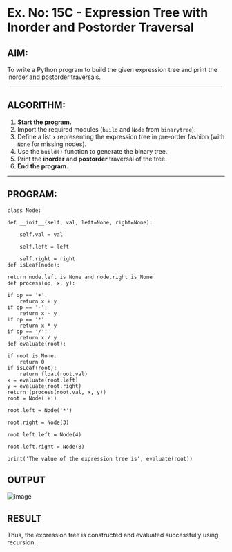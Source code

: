 # Ex. No: 15C - Expression Tree with Inorder and Postorder Traversal

## AIM:
To write a Python program to build the given expression tree and print the inorder and postorder traversals.

---

## ALGORITHM:

1. **Start the program.**
2. Import the required modules (`build` and `Node` from `binarytree`).
3. Define a list `x` representing the expression tree in pre-order fashion (with `None` for missing nodes).
4. Use the `build()` function to generate the binary tree.
5. Print the **inorder** and **postorder** traversal of the tree.
6. **End the program.**

---

## PROGRAM:

```
class Node:

def __init__(self, val, left=None, right=None):

    self.val = val
    
    self.left = left
    
    self.right = right
def isLeaf(node):

return node.left is None and node.right is None
def process(op, x, y):

if op == '+':
    return x + y
if op == '-':
    return x - y
if op == '*':
    return x * y
if op == '/':
    return x / y
def evaluate(root):

if root is None:
    return 0
if isLeaf(root):
    return float(root.val)
x = evaluate(root.left)
y = evaluate(root.right)
return (process(root.val, x, y))
root = Node('+')

root.left = Node('*')

root.right = Node(3)

root.left.left = Node(4)

root.left.right = Node(8)

print('The value of the expression tree is', evaluate(root))
```

## OUTPUT
![image](https://github.com/user-attachments/assets/972370ba-7d62-4cbb-917b-07127edc9b42)


## RESULT
Thus, the expression tree is constructed and evaluated successfully using recursion.
